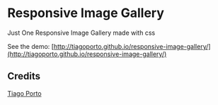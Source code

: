 # Responsive Image Gallery

Just One Responsive Image Gallery made with css

See the demo: [http://tiagoporto.github.io/responsive-image-gallery/](http://tiagoporto.github.io/responsive-image-gallery/)

## Credits

[Tiago Porto](http://tiagoporto.com)